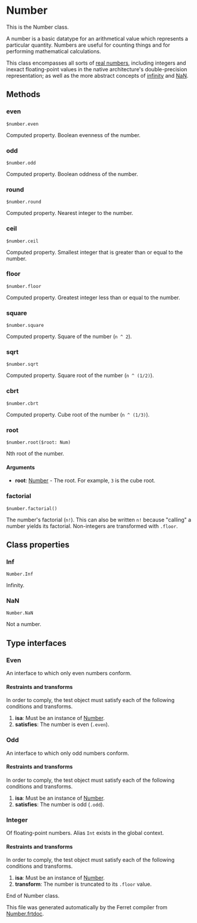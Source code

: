 # Number

This is the Number class.

A number is a basic datatype for an arithmetical value which represents a
particular quantity. Numbers are useful for counting things and for
performing mathematical calculations.

This class encompasses all sorts of
[real numbers](https://en.wikipedia.org/wiki/Real_number), including integers
and inexact floating-point values in the native architecture's
double-precision representation; as well as the more abstract concepts of
[infinity](#inf) and [NaN](#nan).



## Methods

### even

```
$number.even
```

Computed property. Boolean evenness of the number.



### odd

```
$number.odd
```

Computed property. Boolean oddness of the number.



### round

```
$number.round
```

Computed property. Nearest integer to the number.



### ceil

```
$number.ceil
```

Computed property. Smallest integer that is greater than or equal to the number.



### floor

```
$number.floor
```

Computed property. Greatest integer less than or equal to the number.



### square

```
$number.square
```

Computed property. Square of the number (`n ^ 2`).



### sqrt

```
$number.sqrt
```

Computed property. Square root of the number (`n ^ (1/2)`).



### cbrt

```
$number.cbrt
```

Computed property. Cube root of the number (`n ^ (1/3)`).



### root

```
$number.root($root: Num)
```

Nth root of the number.


#### Arguments

* __root__: [Number](/std/doc/Number.md) - The root. For example, `3` is the cube root.



### factorial

```
$number.factorial()
```

The number's factorial (`n!`). This can also be written `n!` because
"calling" a number yields its factorial. Non-integers are transformed with
`.floor`.


## Class properties


### Inf

```
Number.Inf
```

Infinity.

### NaN

```
Number.NaN
```

Not a number.

## Type interfaces

### Even

An interface to which only even numbers conform.


#### Restraints and transforms

In order to comply, the test object must satisfy each of the following conditions and transforms.

1. __isa__: Must be an instance of [Number](/std/doc/Number.md).
2. __satisfies__: The number is even (`.even`).


### Odd

An interface to which only odd numbers conform.


#### Restraints and transforms

In order to comply, the test object must satisfy each of the following conditions and transforms.

1. __isa__: Must be an instance of [Number](/std/doc/Number.md).
2. __satisfies__: The number is odd (`.odd`).


### Integer

Of floating-point numbers. Alias `Int` exists in the global context.


#### Restraints and transforms

In order to comply, the test object must satisfy each of the following conditions and transforms.

1. __isa__: Must be an instance of [Number](/std/doc/Number.md).
2. __transform__: The number is truncated to its `.floor` value.


End of Number class.

This file was generated automatically by the Ferret compiler from
[Number.frtdoc](../Number.frtdoc).